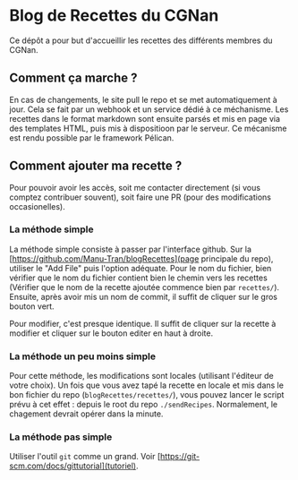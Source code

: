 # Blog de Recettes du CGNan

Ce dépôt a pour but d'accueillir les recettes des différents membres du CGNan. 

## Comment ça marche ?

En cas de changements, le site pull le repo et se met automatiquement à jour. Cela se fait par un webhook et un service dédié à ce méchanisme.
Les recettes dans le format markdown sont ensuite parsés et mis en page via des templates HTML, puis mis à dispositioon par le serveur. Ce mécanisme est rendu possible par le framework Pélican.

## Comment ajouter ma recette ?

Pour pouvoir avoir les accès, soit me contacter directement (si vous comptez contribuer souvent), soit faire une PR (pour des modifications occasionelles).

### La méthode simple

La méthode simple consiste à passer par l'interface github. 
Sur la [https://github.com/Manu-Tran/blogRecettes](page principale du repo), utiliser le "Add File" puis l'option adéquate.
Pour le nom du fichier, bien vérifier que le nom du fichier contient bien le chemin vers les recettes (Vérifier que le nom de la recette ajoutée commence bien par `recettes/`).
Ensuite, après avoir mis un nom de commit, il suffit de cliquer sur le gros bouton vert.

Pour modifier, c'est presque identique. Il suffit de cliquer sur la recette à modifier et cliquer sur le bouton editer en haut à droite.

### La méthode un peu moins simple

Pour cette méthode, les modifications sont locales (utilisant l'éditeur de votre choix). Un fois que vous avez tapé la recette en locale et mis dans le bon fichier du repo (`blogRecettes/recettes/`), vous pouvez lancer le script prévu à cet effet : depuis le root du repo `./sendRecipes`.
Normalement, le chagement devrait opérer dans la minute.

### La méthode pas simple

Utiliser l'outil `git` comme un grand. Voir [https://git-scm.com/docs/gittutorial](tutoriel).

